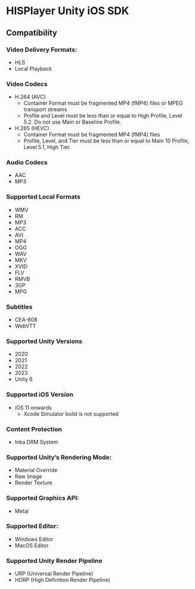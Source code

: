 # HISPlayer Unity iOS SDK

## Compatibility

### Video Delivery Formats: 
* HLS
* Local Playback

### Video Codecs
  * H.264 (AVC)
    * Container Format must be fragmented MP4 (fMP4) files or MPEG transport streams
    * Profile and Level must be less than or equal to High Profile, Level 5.2. Do not use Main or Baseline Profile.
  * H.265 (HEVC)
    * Container Format must be fragmented MP4 (fMP4) files
    * Profile, Level, and Tier must be less than or equal to Main 10 Profile, Level 5.1, High Tier.

### Audio Codecs
  * AAC
  * MP3

### Supported Local Formats
* WMV
* RM
* MP3
* ACC
* AVI
* MP4
* OGG
* WAV
* MKV
* XVID
* FLV
* RMVB
* 3GP
* MPG

### Subtitles
* CEA-608
* WebVTT

### Supported Unity Versions
* 2020
* 2021
* 2022
* 2023
* Unity 6

### Supported iOS Version
* iOS 11 onwards
  *  Xcode Simulator build is not supported

### Content Protection
* Inka DRM System

### Supported Unity’s Rendering Mode: 
* Material Override
* Raw Image
* Render Texture

### Supported Graphics API:
* Metal

### Supported Editor:
* Windows Editor
* MacOS Editor

### Supported Unity Render Pipeline
* URP (Universal Render Pipeline)
* HDRP (High Definition Render Pipeline)
